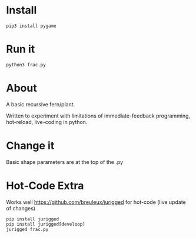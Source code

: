 
# Install

```pip3 install pygame```

# Run it

```python3 frac.py```

# About

A basic recursive fern/plant.

Written to experiment with limitations of immediate-feedback programming, hot-reload, live-coding in python.

# Change it

Basic shape parameters are at the top of the .py

# Hot-Code Extra

Works well https://github.com/breuleux/jurigged for hot-code (live update of changes)

```
pip install jurigged
pip install jurigged[develoop]
jurigged frac.py
```

